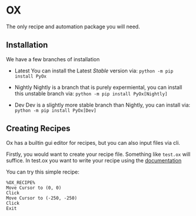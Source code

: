 # OX

The only recipe and automation package you will need.

## Installation

We have a few branches of installation

* Latest
You can install the Latest _Stable_ version via: `python -m pip install PyOx`

* Nightly
Nightly is a branch that is purely expermiental, you can install this unstable branch via: `python -m pip install PyOx[Nightly]`

* Dev
Dev is a slightly more stable branch than Nightly, you can install via: `python -m pip install PyOx[Dev]`

## Creating Recipes

Ox has a builtin gui editor for recipes, but you can also input files via cli.

Firstly, you would want to create your recipe file. Something like `test.ox` will suffice.
In test.ox you want to write your recipe using the [documentation](#OX)

You can try this simple recipe:

```recipe
%OX_RECIPE% 
Move Cursor to (0, 0)
Click
Move Cursor to (-250, -250)
Click
Exit
```
